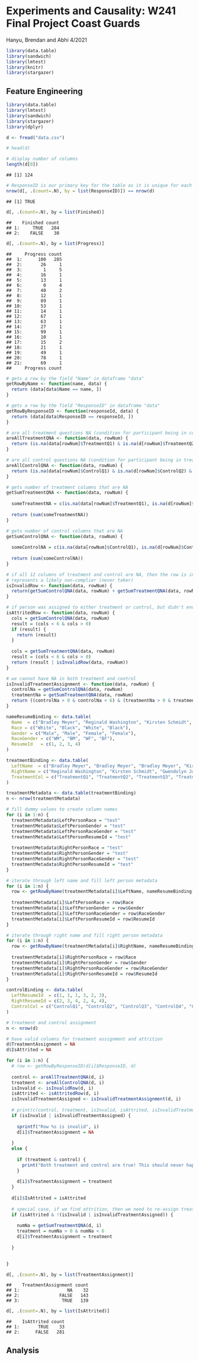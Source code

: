 Experiments and Causality: W241 Final Project Coast Guards
================
Hanyu, Brendan and Abhi
4/2021

``` r
library(data.table)
library(sandwich)
library(lmtest)
library(knitr)
library(stargazer)
```

## Feature Engineering

``` r
library(data.table)
library(lmtest)
library(sandwich)
library(stargazer)
library(dplyr)
```

``` r
d <- fread("data.csv")

# head(d)
```

``` r
# display number of columns
length(d[0])
```

    ## [1] 124

``` r
# ResponseID is our primary key for the table as it is unique for each row and is guaranteed to be present
nrow(d[, .(count=.N), by = list(ResponseID)]) == nrow(d)
```

    ## [1] TRUE

``` r
d[, .(count=.N), by = list(Finished)]
```

    ##    Finished count
    ## 1:     TRUE   284
    ## 2:    FALSE    30

``` r
d[, .(count=.N), by = list(Progress)]
```

    ##     Progress count
    ##  1:      100   285
    ##  2:       26     1
    ##  3:        1     5
    ##  4:       16     1
    ##  5:       13     1
    ##  6:        0     4
    ##  7:       40     2
    ##  8:       12     1
    ##  9:       89     1
    ## 10:       53     1
    ## 11:       14     1
    ## 12:       67     1
    ## 13:       63     1
    ## 14:       27     1
    ## 15:       99     1
    ## 16:       10     1
    ## 17:       15     2
    ## 18:       21     1
    ## 19:       49     1
    ## 20:       78     1
    ## 21:       69     1
    ##     Progress count

``` r
# gets a row by the field "Name" in dataframe "data"
getRowByName <- function(name, data) {
  return (data[data$Name == name, ]) 
}

# gets a row by the field "ResponseID" in dataframe "data"
getRowByResponseID <- function(responseId, data) {
  return (data[data$ResponseID == responseId, ]) 
}

# are all treatment questions NA (condition for participant being in control group)
areAllTreatmentQNA <- function(data, rowNum) {
  return (is.na(data[rowNum]$TreatmentQ1) & is.na(d[rowNum]$TreatmentQ2) & is.na(d[rowNum]$TreatmentQ3) &   is.na(d[rowNum]$TreatmentQ4) & is.na(d[rowNum]$TreatmentQ5) & is.na(d[rowNum]$TreatmentQ6))
}

# are all control questions NA (condition for participant being in treatment group)
areAllControlQNA <- function(data, rowNum) {
  return (is.na(data[rowNum]$ControlQ1) & is.na(d[rowNum]$ControlQ2) & is.na(d[rowNum]$ControlQ3) &   is.na(d[rowNum]$ControlQ4) & is.na(d[rowNum]$ControlQ5) & is.na(d[rowNum]$ControlQ6))
}

# gets number of treatment columns that are NA 
getSumTreatmentQNA <- function(data, rowNum) {
  
  someTreatmentNA = c(is.na(data[rowNum]$TreatmentQ1), is.na(d[rowNum]$TreatmentQ2),  is.na(d[rowNum]$TreatmentQ3), is.na(d[rowNum]$TreatmentQ4), is.na(d[rowNum]$TreatmentQ5), is.na(d[rowNum]$TreatmentQ6))
  
  return (sum(someTreatmentNA))
}

# gets number of control columns that are NA 
getSumControlQNA <- function(data, rowNum) {
  
  someControlNA = c(is.na(data[rowNum]$ControlQ1), is.na(d[rowNum]$ControlQ2), is.na(d[rowNum]$ControlQ3),   is.na(d[rowNum]$ControlQ4), is.na(d[rowNum]$ControlQ5), is.na(d[rowNum]$ControlQ6))
  
  return (sum(someControlNA))
}

# if all 12 columns of treatment and control are NA, then the row is invalid
# represents a likely non-complier (never taker)
isInvalidRow <- function(data, rowNum) {
  return(getSumControlQNA(data, rowNum) + getSumTreatmentQNA(data, rowNum) == 12)
}

# if person was assigned to either treatment or control, but didn't end up answering all questions
isAttritedRow <- function(data, rowNum) {
  cols = getSumControlQNA(data, rowNum) 
  result = (cols < 6 & cols > 0)
  if (result) {
    return (result)
  }
  
  cols = getSumTreatmentQNA(data, rowNum)
  result = (cols < 6 & cols > 0)
  return (result | isInvalidRow(data, rowNum))
}

# we cannot have NA in both treatment and control
isInvalidTreatmentAssignment <- function(data, rowNum) {
  controlNa = getSumControlQNA(data, rowNum) 
  treatmentNa = getSumTreatmentQNA(data, rowNum)
  return ((controlNa > 0 & controlNa < 6) & (treatmentNa > 0 & treatmentNa < 6))
}
```

``` r
nameResumeBinding <- data.table(
  Name  = c("Bradley Meyer", "Reginald Washington", "Kirsten Schmidt", "Gwendolyn Jackson"),
  Race = c("White", "Black", "White", "Black"),
  Gender = c("Male", "Male", "Female", "Female"),
  RaceGender = c("WM", "BM", "WF", "BF"),
  ResumeId   = c(1, 2, 3, 4)
)
```

``` r
treatmentBinding <- data.table(
  LeftName  = c("Bradley Meyer", "Bradley Meyer", "Bradley Meyer", "Kirsten Schmidt", "Reginald Washington", "Kirsten Schmidt"),
  RightName = c("Reginald Washington", "Kirsten Schmidt", "Gwendolyn Jackson", "Reginald Washington", "Gwendolyn Jackson", "Gwendolyn Jackson"),
  TreatmentCol = c("TreatmentQ1", "TreatmentQ2", "TreatmentQ3", "TreatmentQ4", "TreatmentQ5", "TreatmentQ6")
)
```

``` r
treatmentMetadata <- data.table(treatmentBinding)
n <- nrow(treatmentMetadata)

# fill dummy values to create column names
for (i in 1:n) {
  treatmentMetadata$LeftPersonRace = "test"
  treatmentMetadata$LeftPersonGender = "test"
  treatmentMetadata$LeftPersonRaceGender = "test"
  treatmentMetadata$LeftPersonResumeId = "test"
   
  treatmentMetadata$RightPersonRace = "test"
  treatmentMetadata$RightPersonGender = "test"
  treatmentMetadata$RightPersonRaceGender = "test"
  treatmentMetadata$RightPersonResumeId = "test"
}

# iterate through left name and fill left person metadata
for (i in 1:n) {
  row <- getRowByName(treatmentMetadata[i]$LeftName, nameResumeBinding)
   
  treatmentMetadata[i]$LeftPersonRace = row$Race
  treatmentMetadata[i]$LeftPersonGender = row$Gender
  treatmentMetadata[i]$LeftPersonRaceGender = row$RaceGender
  treatmentMetadata[i]$LeftPersonResumeId = row$ResumeId
}

# iterate through right name and fill right person metadata
for (i in 1:n) {
  row <- getRowByName(treatmentMetadata[i]$RightName, nameResumeBinding)
   
  treatmentMetadata[i]$RightPersonRace = row$Race
  treatmentMetadata[i]$RightPersonGender = row$Gender
  treatmentMetadata[i]$RightPersonRaceGender = row$RaceGender
  treatmentMetadata[i]$RightPersonResumeId = row$ResumeId
}
```

``` r
controlBinding <- data.table(
  LeftResumeId  = c(1, 1, 1, 3, 2, 3),
  RightResumeId = c(2, 3, 4, 2, 4, 4),
  ControlCol = c("ControlQ1", "ControlQ2", "ControlQ3", "ControlQ4", "ControlQ5", "ControlQ6")
)
```

``` r
# treatment and control assignment
n <- nrow(d)

# have valid columns for treatment assignment and attrition
d$TreatmentAssignment = NA
d$IsAttrited = NA

for (i in 1:n) {
  # row <- getRowByResponseID(d[i]$ResponseID, d)
  
  control <- areAllTreatmentQNA(d, i)
  treatment <- areAllControlQNA(d, i)
  isInvalid <- isInvalidRow(d, i)
  isAttrited <- isAttritedRow(d, i)
  isInvalidTreatmentAssigned <- isInvalidTreatmentAssignment(d, i)
  
  # print(c(control, treatment, isInvalid, isAttrited, isInvalidTreatmentAssigned))
  if (isInvalid | isInvalidTreatmentAssigned) {
    
    sprintf("Row %s is invalid", i)
    d[i]$TreatmentAssignment = NA
    
  }
  else {
    
    if (treatment & control) {
      print("Both treatment and control are true! This should never happen!")
    }
    
    d[i]$TreatmentAssignment = treatment  
  }
  
  d[i]$IsAttrited = isAttrited
  
  # special case, if we find attrition, then we need to re-assign treatment  
  if (isAttrited & !(isInvalid | isInvalidTreatmentAssigned)) {
    
    numNa = getSumTreatmentQNA(d, i)
    treatment = numNa > 0 & numNa < 6    
    d[i]$TreatmentAssignment = treatment      
  
  }

  
}
```

``` r
d[, .(count=.N), by = list(TreatmentAssignment)]
```

    ##    TreatmentAssignment count
    ## 1:                  NA    32
    ## 2:               FALSE   143
    ## 3:                TRUE   139

``` r
d[, .(count=.N), by = list(IsAttrited)]
```

    ##    IsAttrited count
    ## 1:       TRUE    33
    ## 2:      FALSE   281

## Analysis
